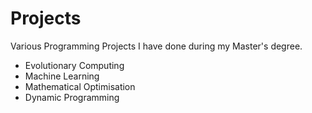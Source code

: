 # Projects
Various Programming Projects I have done during my Master's degree. 

- Evolutionary Computing
- Machine Learning
- Mathematical Optimisation
- Dynamic Programming
